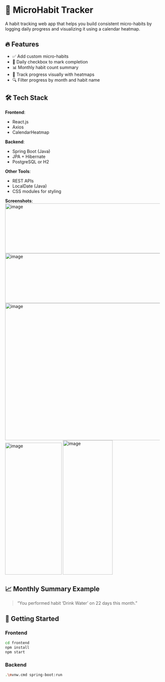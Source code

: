 # 🌱 MicroHabit Tracker

A habit tracking web app that helps you build consistent micro-habits by logging daily progress and visualizing it using a calendar heatmap.

## 🔥 Features
- ✅ Add custom micro-habits
- 📆 Daily checkbox to mark completion
- 📊 Monthly habit count summary
- 📌 Track progress visually with heatmaps
- 🔍 Filter progress by month and habit name

## 🛠 Tech Stack

**Frontend**:
- React.js
- Axios
- CalendarHeatmap

**Backend**:
- Spring Boot (Java)
- JPA + Hibernate
- PostgreSQL or H2

**Other Tools**:
- REST APIs
- LocalDate (Java)
- CSS modules for styling

**Screenshots**:
 <img width="864" height="162" alt="image" src="https://github.com/user-attachments/assets/0c91773e-9636-4e7b-8032-eb0cc27b4939" />
 <img width="864" height="162" alt="image" src="https://github.com/user-attachments/assets/cb2cd946-86bf-46db-8ab9-d9bc47753740" />
<img width="598" height="446" alt="image" src="https://github.com/user-attachments/assets/b07456af-ea0b-490f-aedc-601101253ccc" />
<img width="184" height="429" alt="image" src="https://github.com/user-attachments/assets/b00f00e7-058f-476b-86b8-395db611eb9f" />
<img width="162" height="437" alt="image" src="https://github.com/user-attachments/assets/8e22c70b-0df3-45d1-8e8f-74d96939f7d3" />


## 📈 Monthly Summary Example
> “You performed habit ‘Drink Water’ on 22 days this month.”

## 🚀 Getting Started

### Frontend
```bash
cd frontend
npm install
npm start
```
### Backend
```bash
.\mvnw.cmd spring-boot:run
```


